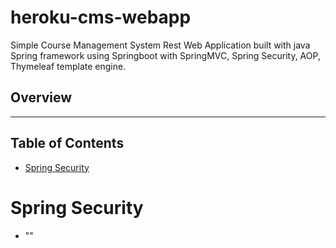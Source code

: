 # heroku-cms-webapp
Simple Course Management System Rest Web Application built with java Spring framework using Springboot with SpringMVC, Spring Security, AOP, Thymeleaf template engine.


## Overview


<hr>

## Table of Contents
* [Spring Security](#spring-security)
# <a name="spring-security"></a>Spring Security
* "" 
